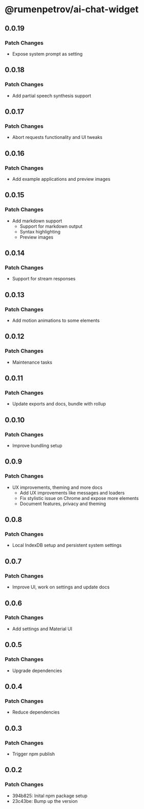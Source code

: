 # @rumenpetrov/ai-chat-widget

## 0.0.19

### Patch Changes

- Expose system prompt as setting

## 0.0.18

### Patch Changes

- Add partial speech synthesis support

## 0.0.17

### Patch Changes

- Abort requests functionality and UI tweaks

## 0.0.16

### Patch Changes

- Add example applications and preview images

## 0.0.15

### Patch Changes

- Add markdown support
  - Support for markdown output
  - Syntax highlighting
  - Preview images

## 0.0.14

### Patch Changes

- Support for stream responses

## 0.0.13

### Patch Changes

- Add motion animations to some elements

## 0.0.12

### Patch Changes

- Maintenance tasks

## 0.0.11

### Patch Changes

- Update exports and docs, bundle with rollup

## 0.0.10

### Patch Changes

- Improve bundling setup

## 0.0.9

### Patch Changes

- UX improvements, theming and more docs
  - Add UX improvements like messages and loaders
  - Fix stylistic issue on Chrome and expose more elements
  - Document features, privacy and theming

## 0.0.8

### Patch Changes

- Local IndexDB setup and persistent system settings

## 0.0.7

### Patch Changes

- Improve UI, work on settings and update docs

## 0.0.6

### Patch Changes

- Add settings and Material UI

## 0.0.5

### Patch Changes

- Upgrade dependencies

## 0.0.4

### Patch Changes

- Reduce dependencies

## 0.0.3

### Patch Changes

- Trigger npm publish

## 0.0.2

### Patch Changes

- 394b825: Inital npm package setup
- 23c43be: Bump up the version
